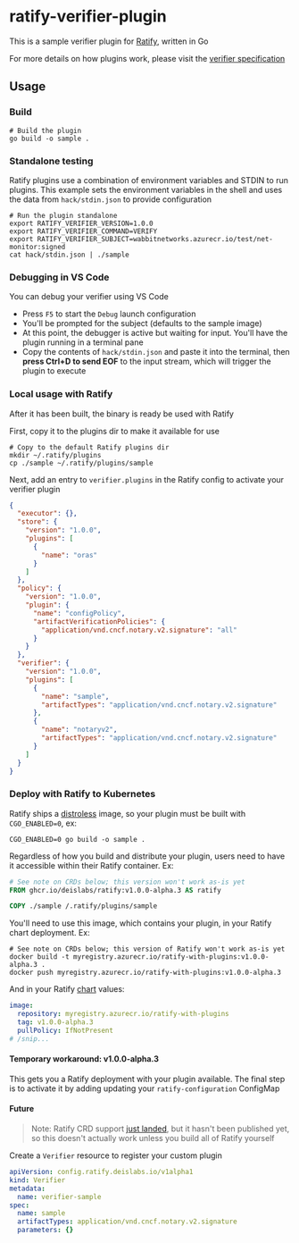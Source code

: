 # ratify-verifier-plugin

This is a sample verifier plugin for [Ratify](https://github.com/deislabs/ratify), written in Go

For more details on how plugins work, please visit the [verifier specification](https://github.com/deislabs/ratify/blob/main/docs/verifier.md)

## Usage

### Build

```shell
# Build the plugin
go build -o sample .
```

### Standalone testing

Ratify plugins use a combination of environment variables and STDIN to run plugins. This example sets the environment variables in the shell and uses the data from `hack/stdin.json` to provide configuration

```shell
# Run the plugin standalone
export RATIFY_VERIFIER_VERSION=1.0.0
export RATIFY_VERIFIER_COMMAND=VERIFY
export RATIFY_VERIFIER_SUBJECT=wabbitnetworks.azurecr.io/test/net-monitor:signed
cat hack/stdin.json | ./sample
```

### Debugging in VS Code

You can debug your verifier using VS Code

- Press `F5` to start the `Debug` launch configuration
- You'll be prompted for the subject (defaults to the sample image)
- At this point, the debugger is active but waiting for input. You'll have the plugin running in a terminal pane
- Copy the contents of `hack/stdin.json` and paste it into the terminal, then **press Ctrl+D to send EOF** to the input stream, which will trigger the plugin to execute

### Local usage with Ratify

After it has been built, the binary is ready be used with Ratify

First, copy it to the plugins dir to make it available for use

```shell
# Copy to the default Ratify plugins dir
mkdir ~/.ratify/plugins
cp ./sample ~/.ratify/plugins/sample
```

Next, add an entry to `verifier.plugins` in the Ratify config to activate your verifier plugin

```json
{
  "executor": {},
  "store": {
    "version": "1.0.0",
    "plugins": [
      {
        "name": "oras"
      }
    ]
  },
  "policy": {
    "version": "1.0.0",
    "plugin": {
      "name": "configPolicy",
      "artifactVerificationPolicies": {
        "application/vnd.cncf.notary.v2.signature": "all"
      }
    }
  },
  "verifier": {
    "version": "1.0.0",
    "plugins": [
      {
        "name": "sample",
        "artifactTypes": "application/vnd.cncf.notary.v2.signature"
      },
      {
        "name": "notaryv2",
        "artifactTypes": "application/vnd.cncf.notary.v2.signature"
      }
    ]
  }
}
```


### Deploy with Ratify to Kubernetes

Ratify ships a [distroless](https://github.com/GoogleContainerTools/distroless) image, so your plugin must be built with `CGO_ENABLED=0`, ex:

```shell
CGO_ENABLED=0 go build -o sample .
```

Regardless of how you build and distribute your plugin, users need to have it accessible within their Ratify container. Ex:

```Dockerfile
# See note on CRDs below; this version won't work as-is yet
FROM ghcr.io/deislabs/ratify:v1.0.0-alpha.3 AS ratify

COPY ./sample /.ratify/plugins/sample
```

You'll need to use this image, which contains your plugin, in your Ratify chart deployment. Ex:

```shell
# See note on CRDs below; this version of Ratify won't work as-is yet
docker build -t myregistry.azurecr.io/ratify-with-plugins:v1.0.0-alpha.3 .
docker push myregistry.azurecr.io/ratify-with-plugins:v1.0.0-alpha.3
```

And in your Ratify [chart](https://github.com/deislabs/ratify/tree/main/charts/ratify) values:

```yaml
image:
  repository: myregistry.azurecr.io/ratify-with-plugins
  tag: v1.0.0-alpha.3
  pullPolicy: IfNotPresent
# /snip...
```

#### Temporary workaround: v1.0.0-alpha.3

This gets you a Ratify deployment with your plugin available. The final step is to activate it by adding updating your `ratify-configuration` ConfigMap

#### Future

> Note: Ratify CRD support [just landed](https://github.com/deislabs/ratify/pull/349/files), but it hasn't been published yet, so this doesn't actually work unless you build all of Ratify yourself

Create a `Verifier` resource to register your custom plugin

```yaml
apiVersion: config.ratify.deislabs.io/v1alpha1
kind: Verifier
metadata:
  name: verifier-sample
spec:
  name: sample
  artifactTypes: application/vnd.cncf.notary.v2.signature
  parameters: {}
```
